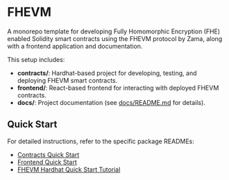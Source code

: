 # FHEVM

A monorepo template for developing Fully Homomorphic Encryption (FHE) enabled Solidity smart contracts using the FHEVM protocol by Zama, along with a frontend application and documentation.

This setup includes:
- **contracts/**: Hardhat-based project for developing, testing, and deploying FHEVM smart contracts.
- **frontend/**: React-based frontend for interacting with deployed FHEVM contracts.
- **docs/**: Project documentation (see [docs/README.md](docs/README.md) for details).

## Quick Start

For detailed instructions, refer to the specific package READMEs:
- [Contracts Quick Start](contracts/README.md)
- [Frontend Quick Start](frontend/README.md)
- [FHEVM Hardhat Quick Start Tutorial](https://docs.zama.ai/protocol/solidity-guides/getting-started/quick-start-tutorial)